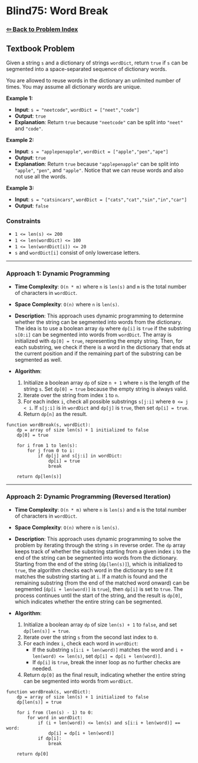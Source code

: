 # Blind75: Word Break

### [⇦ Back to Problem Index](../../index.md)

## Textbook Problem

Given a string `s` and a dictionary of strings `wordDict`, return `true` if `s` can be segmented into a space-separated sequence of dictionary words.

You are allowed to reuse words in the dictionary an unlimited number of times. You may assume all dictionary words are unique.

**Example 1:**

-   **Input**: `s = "neetcode"`, `wordDict = ["neet","code"]`
-   **Output**: `true`
-   **Explanation**: Return `true` because `"neetcode"` can be split into `"neet"` and `"code"`.

**Example 2:**

-   **Input**: `s = "applepenapple"`, `wordDict = ["apple","pen","ape"]`
-   **Output**: `true`
-   **Explanation**: Return `true` because `"applepenapple"` can be split into `"apple"`, `"pen"`, and `"apple"`. Notice that we can reuse words and also not use all the words.

**Example 3:**

-   **Input**: `s = "catsincars"`, `wordDict = ["cats","cat","sin","in","car"]`
-   **Output**: `false`

### Constraints

-   `1 <= len(s) <= 200`
-   `1 <= len(wordDict) <= 100`
-   `1 <= len(wordDict[i]) <= 20`
-   `s` and `wordDict[i]` consist of only lowercase letters.

---

### Approach 1: Dynamic Programming

-   **Time Complexity**: `O(n * m)` where `n` is `len(s)` and `m` is the total number of characters in `wordDict`.
-   **Space Complexity**: `O(n)` where `n` is `len(s)`.
-   **Description**: This approach uses dynamic programming to determine whether the string can be segmented into words from the dictionary. The idea is to use a boolean array `dp` where `dp[i]` is `true` if the substring `s[0:i]` can be segmented into words from `wordDict`. The array is initialized with `dp[0] = true`, representing the empty string. Then, for each substring, we check if there is a word in the dictionary that ends at the current position and if the remaining part of the substring can be segmented as well.
-   **Algorithm**:

    1. Initialize a boolean array `dp` of size `n + 1` where `n` is the length of the string `s`. Set `dp[0] = true` because the empty string is always valid.
    2. Iterate over the string from index `1` to `n`.
    3. For each index `i`, check all possible substrings `s[j:i]` where `0 <= j < i`. If `s[j:i]` is in `wordDict` and `dp[j]` is `true`, then set `dp[i] = true`.
    4. Return `dp[n]` as the result.

```pseudo
function wordBreak(s, wordDict):
	dp = array of size len(s) + 1 initialized to false
	dp[0] = true

	for i from 1 to len(s):
		for j from 0 to i:
			if dp[j] and s[j:i] in wordDict:
				dp[i] = true
				break

	return dp[len(s)]
```

---

### Approach 2: Dynamic Programming (Reversed Iteration)

-   **Time Complexity**: `O(n * m)` where `n` is `len(s)` and `m` is the total number of characters in `wordDict`.
-   **Space Complexity**: `O(n)` where `n` is `len(s)`.
-   **Description**: This approach uses dynamic programming to solve the problem by iterating through the string `s` in reverse order. The `dp` array keeps track of whether the substring starting from a given index `i` to the end of the string can be segmented into words from the dictionary. Starting from the end of the string (`dp[len(s)]`), which is initialized to `true`, the algorithm checks each word in the dictionary to see if it matches the substring starting at `i`. If a match is found and the remaining substring (from the end of the matched word onward) can be segmented (`dp[i + len(word)]` is `true`), then `dp[i]` is set to `true`. The process continues until the start of the string, and the result is `dp[0]`, which indicates whether the entire string can be segmented.
-   **Algorithm**:

    1. Initialize a boolean array `dp` of size `len(s) + 1` to `false`, and set `dp[len(s)] = true`.
    2. Iterate over the string `s` from the second last index to `0`.
    3. For each index `i`, check each word in `wordDict`:
        - If the substring `s[i:i + len(word)]` matches the word and `i + len(word) <= len(s)`, set `dp[i] = dp[i + len(word)]`.
        - If `dp[i]` is `true`, break the inner loop as no further checks are needed.
    4. Return `dp[0]` as the final result, indicating whether the entire string can be segmented into words from `wordDict`.

```pseudo
function wordBreak(s, wordDict):
    dp = array of size len(s) + 1 initialized to false
    dp[len(s)] = true

    for i from (len(s) - 1) to 0:
        for word in wordDict:
            if (i + len(word)) <= len(s) and s[i:i + len(word)] == word:
                dp[i] = dp[i + len(word)]
            if dp[i]:
                break

    return dp[0]
```
